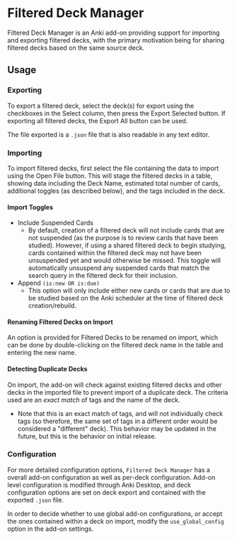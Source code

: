 #  Filtered Deck Manager
Filtered Deck Manager is an Anki add-on providing support for importing and exporting filtered decks, with the primary motivation being for sharing filtered decks based on the same source deck. 
<br />

## Usage
### Exporting
To export a filtered deck, select the deck(s) for export using the checkboxes in the Select column, then press the Export Selected button. If exporting all filtered decks, the Export All button can be used.

The file exported is a `.json` file that is also readable in any text editor.

### Importing
To import filtered decks, first select the file containing the data to import using the Open File button. This will stage the filtered decks in a table, showing data including the Deck Name, estimated total number of cards, additional toggles (as described below), and the tags included in the deck.

#### Import Toggles
* Include Suspended Cards
    * By default, creation of a filtered deck will not include cards that are not suspended (as the purpose is to review cards that have been studied). However, if using a shared filtered deck to begin studying, cards contained within the filtered deck may not have been unsuspended yet and would otherwise be missed. This toggle will automatically unsuspend any suspended cards that match the search query in the filtered deck for their inclusion.
* Append `(is:new OR is:due)`
    * This option will only include either new cards or cards that are due to be studied based on the Anki scheduler at the time of filtered deck creation/rebuild.

#### Renaming Filtered Decks on Import
An option is provided for Filtered Decks to be renamed on import, which can be done by double-clicking on the filtered deck name in the table and entering the new name.

#### Detecting Duplicate Decks
On import, the add-on will check against existing filtered decks and other decks in the imported file to prevent import of a duplicate deck. The criteria used are an *exact match* of tags and the name of the deck.
* Note that this is an exact match of tags, and will not individually check tags (so therefore, the same set of tags in a different order would be considered a "different" deck). This behavior may be updated in the future, but this is the behavior on initial release.

### Configuration
For more detailed configuration options, `Filtered Deck Manager` has a overall add-on configuration as well as per-deck configuration. Add-on level configuration is modified through Anki Desktop, and deck configuration options are set on deck export and contained with the exported `.json` file.

In order to decide whether to use global add-on configurations, or accept the ones contained within a deck on import, modify the `use_global_config` option in the add-on settings.